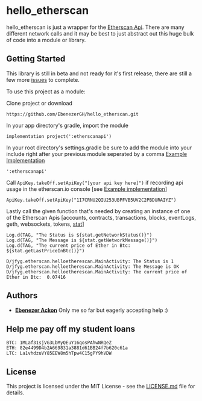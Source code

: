 # hello_etherscan

hello_etherscan is just a wrapper for the [Etherscan Api](https://etherscan.io/apis).  There are many different network calls and it may be best to just abstract out this huge bulk of code into a module or library.

## Getting Started

This library is still in beta and not ready for it's first release, there are still a few more [issues](https://github.com/EbenezerGH/hello_etherscan/issues) to complete.

To use this project as a module:

Clone project or download
```
https://github.com/EbenezerGH/hello_etherscan.git
```

In your app directory's gradle, import the module
```
implementation project(':etherscanapi')
```
In your root directory's settings.gradle be sure to add the module into your include right after your previous module seperated by a comma [Example Implementation](https://github.com/EbenezerGH/hello_etherscan/blob/master/settings.gradle)
```
':etherscanapi'
```

Call `ApiKey.takeOff.setApiKey("[your api key here]")` if recording api usage in the etherscan.io console [see [Example implementation](https://github.com/EbenezerGH/hello_etherscan/blob/master/app/src/main/java/jfyg/etherscan/helloetherescan/HelloEtherscanApplication.kt)]
```
ApiKey.takeOff.setApiKey("1I7CRNU2QIU253UBPFVB5UV2C2PBDURAIYZ")
```

Lastly call the given function that's needed by creating an instance of one of the Etherscan Apis [accounts, contracts, transactions, blocks, eventLogs, geth, websockets, tokens, [stat](https://etherscan.io/apis#stats)]

```
Log.d(TAG, "The Status is ${stat.getNetworkStatus()}")
Log.d(TAG, "The Message is ${stat.getNetworkMessage()}")
Log.d(TAG, "The current price of Ether in Btc:  ${stat.getLastPriceInBtc()}")
```
```
D/jfyg.etherscan.helloetherescan.MainActivity: The Status is 1
D/jfyg.etherscan.helloetherescan.MainActivity: The Message is OK
D/jfyg.etherscan.helloetherescan.MainActivity: The current price of Ether in Btc:  0.07416
```

## Authors

* [**Ebenezer Ackon**](http://www.ebenezerackon.com/)
Only me so far but eagerly accepting help :)

## Help me pay off my student loans
```
BTC: 1MLaf31sjVG3LbMyQEuY16qosPAhwNRQeZ
ETH: 82e4499D4b2A669831a3881d61BB24f7b620c61a
LTC: La1vhdzuVY85EEW8m5hTpw4C15gPY9hVDW
```

## License

This project is licensed under the MIT License - see the [LICENSE.md](LICENSE.md) file for details.
